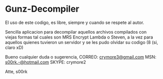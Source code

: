 Gunz-Decompiler
===============

El uso de este codigo, es libre, siempre y cuando se respete al autor.

Sencilla aplicacion para decompilar aquellos archivos compilados con viejas formas tal cuales son MRS Encrypt Lambda o Steven,
a la vez para aquellos quienes tuvieron un servidor y se les pudo olvidar su codigo (8 (si, claro xD)

Bueno cualquier duda o sugerencia,
CORREO: crymore3@gmail.com
MSN: s00rk.-@hotmail.com
SKYPE: crymore2

Atte, s00rk
